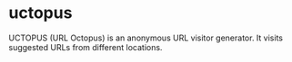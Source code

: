 # uctopus
UCTOPUS (URL Octopus) is an anonymous URL visitor generator. It visits suggested URLs from different locations.
